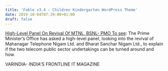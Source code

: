 ```yaml
---
title: 'Fable v3.4 – Children Kindergarten WordPress Theme'
date: 2019-10-04T07:39:00+01:00
draft: false
---
```


[High-Level Panel On Revival Of MTNL, BSNL- PMO To see](https://varindia.com/news/highlevel-panel-on-revival-of-mtnl-bsnl-pmo-to-see#.XZbpPchr1sc.blogger): The Prime Minister’s Office has asked a high-level panel, looking into the revival of Mahanagar Telephone Nigam Ltd. and Bharat Sanchar Nigam Ltd., to explain if the two telecom public sector undertakings can be turned around and how.  
  
VARINDIA- INDIA'S FRONTLINE IT MAGAZINE